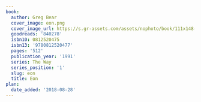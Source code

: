 ```yaml
---
book:
  author: Greg Bear
  cover_image: eon.png
  cover_image_url: https://s.gr-assets.com/assets/nophoto/book/111x148-bcc042a9c91a29c1d680899eff700a03.png
  goodreads: '840278'
  isbn10: 0812520475
  isbn13: '9780812520477'
  pages: '512'
  publication_year: '1991'
  series: The Way
  series_position: '1'
  slug: eon
  title: Eon
plan:
  date_added: '2018-08-28'
---
```

